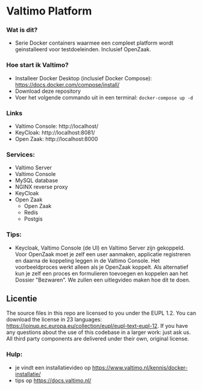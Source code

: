 # Valtimo Platform

### Wat is dit? 
- Serie Docker containers waarmee een compleet platform wordt geinstalleerd voor testdoeleinden. Inclusief OpenZaak.

### Hoe start ik Valtimo?
- Installeer Docker Desktop (inclusief Docker Compose): https://docs.docker.com/compose/install/
- Download deze repository
- Voer het volgende commando uit in een terminal:
```docker-compose up -d```

### Links
- Valtimo Console: http://localhost/
- KeyCloak: http://localhost:8081/
- Open Zaak: http://localhost:8000

### Services:
- Valtimo Server
- Valtimo Console
- MySQL database
- NGINX reverse proxy
- KeyCloak
- Open Zaak
  - Open Zaak
  - Redis 
  - Postgis

### Tips:
- Keycloak, Valtimo Console (de UI) en Valtimo Server zijn gekoppeld. Voor OpenZaak moet je zelf een user aanmaken, applicatie registreren en daarna de koppeling leggen in de Valtimo Console. Het voorbeeldproces werkt alleen als je OpenZaak koppelt. Als alternatief kun je zelf een proces en formulieren toevoegen en koppelen aan het Dossier "Bezwaren". We zullen een uitlegvideo maken hoe dit te doen.   

## Licentie
The source files in this repo are licensed to you under the EUPL 1.2. You can download the license in 23 languages: https://joinup.ec.europa.eu/collection/eupl/eupl-text-eupl-12. If you have any questions about the use of this codebase in a larger work: just ask us. 
All third party components are delivered under their own, original license.

### Hulp:
- je vindt een installatievideo op https://www.valtimo.nl/kennis/docker-installatie/
- tips op https://docs.valtimo.nl/
